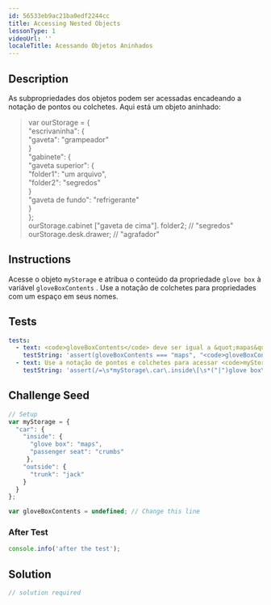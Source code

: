 ```yaml
---
id: 56533eb9ac21ba0edf2244cc
title: Accessing Nested Objects
lessonType: 1
videoUrl: ''
localeTitle: Acessando Objetos Aninhados
---
```


## Description
<section id="description"> As subpropriedades dos objetos podem ser acessadas encadeando a notação de pontos ou colchetes. Aqui está um objeto aninhado: <blockquote> var ourStorage = { <br> &quot;escrivaninha&quot;: { <br> &quot;gaveta&quot;: &quot;grampeador&quot; <br> } <br> &quot;gabinete&quot;: { <br> &quot;gaveta superior&quot;: { <br> &quot;folder1&quot;: &quot;um arquivo&quot;, <br> &quot;folder2&quot;: &quot;segredos&quot; <br> } <br> &quot;gaveta de fundo&quot;: &quot;refrigerante&quot; <br> } <br> }; <br> ourStorage.cabinet [&quot;gaveta de cima&quot;]. folder2; // &quot;segredos&quot; <br> ourStorage.desk.drawer; // &quot;agrafador&quot; </blockquote></section>

## Instructions
<section id="instructions"> Acesse o objeto <code>myStorage</code> e atribua o conteúdo da propriedade <code>glove box</code> à variável <code>gloveBoxContents</code> . Use a notação de colchetes para propriedades com um espaço em seus nomes. </section>

## Tests
<section id='tests'>

```yml
tests:
  - text: <code>gloveBoxContents</code> deve ser igual a &quot;mapas&quot;
    testString: 'assert(gloveBoxContents === "maps", "<code>gloveBoxContents</code> should equal "maps"");'
  - text: Use a notação de pontos e colchetes para acessar <code>myStorage</code>
    testString: 'assert(/=\s*myStorage\.car\.inside\[\s*("|")glove box\1\s*\]/g.test(code), "Use dot and bracket notation to access <code>myStorage</code>");'

```

</section>

## Challenge Seed
<section id='challengeSeed'>

<div id='js-seed'>

```js
// Setup
var myStorage = {
  "car": {
    "inside": {
      "glove box": "maps",
      "passenger seat": "crumbs"
     },
    "outside": {
      "trunk": "jack"
    }
  }
};

var gloveBoxContents = undefined; // Change this line

```

</div>


### After Test
<div id='js-teardown'>

```js
console.info('after the test');
```

</div>

</section>

## Solution
<section id='solution'>

```js
// solution required
```
</section>
